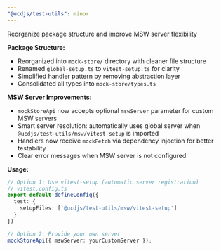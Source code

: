 ```yaml
---
"@ucdjs/test-utils": minor
---
```


Reorganize package structure and improve MSW server flexibility

**Package Structure:**
- Reorganized into `mock-store/` directory with cleaner file structure
- Renamed `global-setup.ts` to `vitest-setup.ts` for clarity
- Simplified handler pattern by removing abstraction layer
- Consolidated all types into `mock-store/types.ts`

**MSW Server Improvements:**
- `mockStoreApi` now accepts optional `mswServer` parameter for custom MSW servers
- Smart server resolution: automatically uses global server when `@ucdjs/test-utils/msw/vitest-setup` is imported
- Handlers now receive `mockFetch` via dependency injection for better testability
- Clear error messages when MSW server is not configured

**Usage:**
```typescript
// Option 1: Use vitest-setup (automatic server registration)
// vitest.config.ts
export default defineConfig({
  test: {
    setupFiles: ['@ucdjs/test-utils/msw/vitest-setup']
  }
})

// Option 2: Provide your own server
mockStoreApi({ mswServer: yourCustomServer });
```

